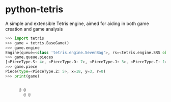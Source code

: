 # python-tetris

A simple and extensible Tetris engine, aimed for aiding in both game creation and game analysis

```py
>>> import tetris
>>> game = tetris.BaseGame()
>>> game.engine
Engine(queue=<class 'tetris.engine.SevenBag'>, rs=<tetris.engine.SRS object at 0x7f174561aa30>, scorer=<class 'tetris.engine.GuidelineScorer'>)
>>> game.queue.pieces
[<PieceType.S: 4>, <PieceType.O: 7>, <PieceType.J: 3>, <PieceType.I: 1>]
>>> game.piece
Piece(type=<PieceType.Z: 5>, x=18, y=3, r=0)
>>> print(game)


      @ @           
        @ @         
```
